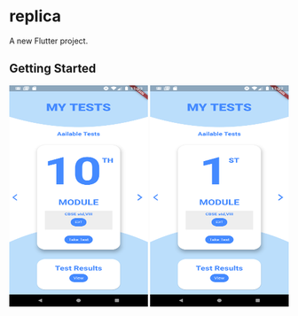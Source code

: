 # replica

A new Flutter project.

## Getting Started
<img src="https://github.com/gaurav12899/replica/blob/main/ss1.png" alt="" height="400px" width="250px">


<img src="https://github.com/gaurav12899/replica/blob/main/ss2.png" alt="" height="400px" width="250px">
